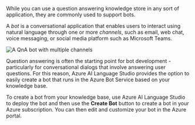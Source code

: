 While you can use a question answering knowledge store in any sort of application, they are commonly used to support bots.

A *bot* is a conversational application that enables users to interact using natural language through one or more *channels*, such as email, web chat, voice messaging, or social media platform such as Microsoft Teams.

![A QnA bot with multiple channels](../media/bot-channels.png)

Question answering is often the starting point for bot development - particularly for conversational dialogs that involve answering user questions. For this reason, Azure AI Language Studio provides the option to easily create a bot that runs in the Azure Bot Service based on your knowledge base.

To create a bot from your knowledge base, use Azure AI Language Studio to deploy the bot and then use the **Create Bot** button to create a bot in your Azure subscription. You can then edit and customize your bot in the Azure portal.
